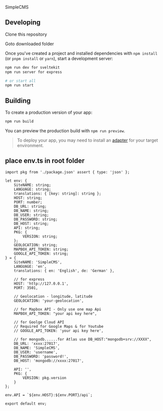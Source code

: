 SimpleCMS

## Developing

Clone this repository

Goto downloaded folder

Once you've created a project and installed dependencies with `npm install` (or `pnpm install` or `yarn`), start a development server:

```bash
npm run dev for sveltekit
npm run server for express

# or start all
npm run start
```

## Building

To create a production version of your app:

```bash
npm run build
```

You can preview the production build with `npm run preview`.

> To deploy your app, you may need to install an [adapter](https://kit.svelte.dev/docs/adapters) for your target environment.

## place env.ts in root folder

```
import pkg from './package.json' assert { type: 'json' };

let env: {
	SiteNAME: string;
	LANGUAGE: string;
	translations: { [key: string]: string };
	HOST: string;
	PORT: number;
	DB_URL: string;
	DB_NAME: string;
	DB_USER: string;
	DB_PASSWORD: string;
	DB_HOST: string;
	API: string;
	PKG: {
		VERSION: string;
	};
	GEOLOCATION: string;
	MAPBOX_API_TOKEN: string;
	GOOGLE_API_TOKEN: string;
} = {
	SiteNAME: 'SimpleCMS',
	LANGUAGE: 'en',
	translations: { en: 'English', de: 'German' },

	// for express
	HOST: 'http://127.0.0.1',
	PORT: 3501,

	// Geolocation - longitude, latitude
	GEOLOCATION: 'your-geolocation',

	// for Mapbox API - Only use one map Api
	MAPBOX_API_TOKEN: "your api key here",

	// for Goolge Cloud API
	// Required for Google Maps & for Youtube
	// GOOGLE_API_TOKEN: 'your api key here',

	// for mongodb......for Atlas use DB_HOST:"mongodb+srv://XXXX",
	DB_URL: 'xxxx:27017',
	DB_NAME: 'SimpleCMS',
	DB_USER: 'username',
	DB_PASSWORD: 'password!',
	DB_HOST: 'mongodb://xxxx:27017',

	API: '',
	PKG: {
		VERSION: pkg.version
	}
};

env.API = `${env.HOST}:${env.PORT}/api`;

export default env;

```
